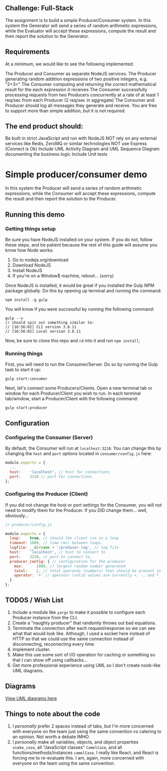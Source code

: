 ## Challenge: Full-Stack

The assignment is to build a simple Producer/Consumer system. In this system the Generator will send a series of random arithmetic expressions, while the Evaluator will accept these expressions, compute the result and then report the solution to the Generator.

## Requirements

At a minimum, we would like to see the following implemented:

The Producer and Consumer as separate NodeJS services.
The Producer generating random addition expressions of two positive integers, e.g. "2+3="
The Consumer computing and returning the correct mathematical result for the each expression it receives
The Consumer successfully processing requests from two Producers concurrently at a rate of at least 1 req/sec from each Producer (2 req/sec in aggregate)
The Consumer and Producer should log all messages they generate and receive.
You are free to support more than simple addition, but it is not required.

## The end product should:

Be built in strict JavaScript and run with NodeJS
NOT rely on any external services like Redis, ZeroMQ or similar technologies
NOT use Express (Connect is Ok)
Include UML Activity Diagram and UML Sequence Diagram documenting the business logic
Include Unit tests

# Simple producer/consumer demo

In this system the Producer will send a series of random arithmetic expressions, while the Consumer will accept these expressions, compute the result and then report the solution to the Producer.

## Running this demo

### Getting things setup
Be sure you have NodeJS installed on your system. If you do not, follow these steps, and be patient because the rest of this guide will assume you know how Node works:

1. Go to nodejs.org/download
2. Download NodeJS 
3. Install NodeJS
4. If you're on a Window$ machine, reboot... (sorry)

Once NodeJS is installed, it would be great if you installed the Gulp NPM package globally. Do this by opening up terminal and running the command:
```
npm install -g gulp
```
You will know if you were successful by running the following command:
```
gulp --v
// should spit out something similar to:
// [16:56:02] CLI version 3.8.11
// [16:56:02] Local version 3.8.11
```
Now, be sure to clone this repo and `cd` into it and run `npm install`;

### Running things

First, you will need to run the Consumer/Server. Do so by running the Gulp task to start it up:
```
gulp start:consumer
```
Next, let's connect some Producers/Clients. Open a new terminal tab or window for each Producer/Client you wish to run. In each terminal tab/window, start a Producer/Client with the following command:
```
gulp start:producer
```
## Configuration

### Configuring the Consumer (Server)

By default, the Consumer will run at `localhost:3210`. You can change this by changing the `host` and `port` options located in `consumer/config.js` here:
```javascript
module.exports = {
  ...
  host:    'localhost', // host for connections
  port:    3210 // port for connections
};
```

### Configuring the Producer (Client)

If you did not change the host or port settings for the Consumer, you will not need to modify them for the Producer. If you DID change them... well, obviously...
```javascript
// producer/config.js

module.exports = {
  loop:    true, // should the client run in a loop
  timeout: 1000, // time (ms) between loops
  logfile: __dirname + '/producer.log', // log file
  host:    'localhost', // host to connect to
  port:    3210, // port to connect to,
  producer_config: { // configuration for the producer
    max:      1000, // largest random number generated
    total:    2, // total operands (numbers) that should be present in the equation
    operator: '+' // operator (valid values are currently +, -, and *
  }
};
```
## TODOS / Wish List
1. Include a module like `yargs` to make it possible to configure each Producer instance from the CLI.
2. Create a "naughty producer" that randomly throws out bad equations.
3. Terminate the connection after each request/response so we can see what that would look like. Although, I used a socket here instead of HTTP so that we could use the same connection instead of disconnecting, reconnecting every time.
4. Implement cluster.
5. Make this use some sort of I/O operation for caching or something so that I can show off using callbacks...
6. Get more professional experience using UML so I don't create noob-like UML diagrams.

## Diagrams
[View UML diagrams here](https://github.com/brianblocker/producer-consumer/tree/master/diagrams)

## Things to note about the code
1. I _personally_ prefer 2 spaces instead of tabs, but I'm more concerned with everyone on the team just using the same convention vs catering to an opinion. Not worth a debate IMHO.
2. I _personally_ make all variables, objects, and object properties `snake_case`, all "JavaScript classes" `CamelCase`, and all functions/methods/instances `camelCase`. I really like React, and React is forcing me to re-evaluate this. I am, again, more concerned with everyone on the team using the same convention.
